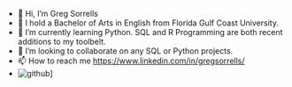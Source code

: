 - 👋 Hi, I’m Greg Sorrells
- 👀 I hold a Bachelor of Arts in English from Florida Gulf Coast University.
- 🌱 I’m currently learning Python. SQL and R Programming are both recent additions to my toolbelt.
- 💞️ I’m looking to collaborate on any SQL or Python projects.
- 📫 How to reach me https://www.linkedin.com/in/gregsorrells/
- ![github](https://img.shields.io/badge/GitHub-#0A66C2?style=for-the-badge&logo=GitHub&logoColor=white)]

<!---
oldgreg07/oldgreg07 is a ✨ special ✨ repository because its `README.md` (this file) appears on your GitHub profile.
You can click the Preview link to take a look at your changes.
--->
